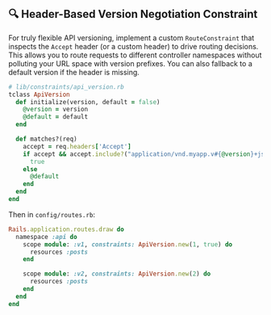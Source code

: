 ## 🔍 Header-Based Version Negotiation Constraint
For truly flexible API versioning, implement a custom `RouteConstraint` that inspects the `Accept` header (or a custom header) to drive routing decisions. This allows you to route requests to different controller namespaces without polluting your URL space with version prefixes. You can also fallback to a default version if the header is missing.

```ruby
# lib/constraints/api_version.rb
tclass ApiVersion
  def initialize(version, default = false)
    @version = version
    @default = default
  end

  def matches?(req)
    accept = req.headers['Accept']
    if accept && accept.include?("application/vnd.myapp.v#{@version}+json")
      true
    else
      @default
    end
  end
end
```

Then in `config/routes.rb`:

```ruby
Rails.application.routes.draw do
  namespace :api do
    scope module: :v1, constraints: ApiVersion.new(1, true) do
      resources :posts
    end

    scope module: :v2, constraints: ApiVersion.new(2) do
      resources :posts
    end
  end
end
```
